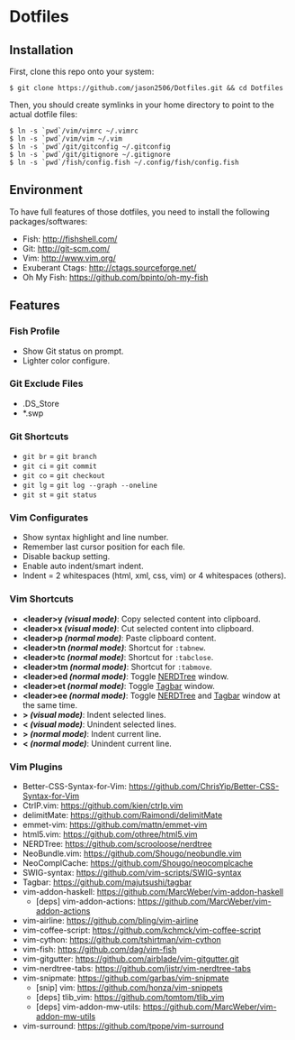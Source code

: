 # Dotfiles

## Installation

First, clone this repo onto your system:

    $ git clone https://github.com/jason2506/Dotfiles.git && cd Dotfiles

Then, you should create symlinks in your home directory to point to the actual dotfile files:

    $ ln -s `pwd`/vim/vimrc ~/.vimrc
    $ ln -s `pwd`/vim/vim ~/.vim
    $ ln -s `pwd`/git/gitconfig ~/.gitconfig
    $ ln -s `pwd`/git/gitignore ~/.gitignore
	$ ln -s `pwd`/fish/config.fish ~/.config/fish/config.fish

## Environment

To have full features of those dotfiles, you need to install the following packages/softwares:

* Fish: <http://fishshell.com/>
* Git: <http://git-scm.com/>
* Vim: <http://www.vim.org/>
* Exuberant Ctags: <http://ctags.sourceforge.net/>
* Oh My Fish: <https://github.com/bpinto/oh-my-fish>

## Features

### Fish Profile

* Show Git status on prompt.
* Lighter color configure.

### Git Exclude Files
* .DS\_Store
* \*.swp

### Git Shortcuts
* `git br` = `git branch`
* `git ci` = `git commit`
* `git co` = `git checkout`
* `git lg` = `git log --graph --oneline`
* `git st` = `git status`

### Vim Configurates

* Show syntax highlight and line number.
* Remember last cursor position for each file.
* Disable backup setting.
* Enable auto indent/smart indent.
* Indent = 2 whitespaces (html, xml, css, vim) or 4 whitespaces (others).

### Vim Shortcuts

* **\<leader\>y _(visual mode)_**: Copy selected content into clipboard.
* **\<leader\>x _(visual mode)_**: Cut selected content into clipboard.
* **\<leader\>p _(normal mode)_**: Paste clipboard content.
* **\<leader\>tn _(normal mode)_**: Shortcut for `:tabnew`.
* **\<leader\>tc _(normal mode)_**: Shortcut for `:tabclose`.
* **\<leader\>tm _(normal mode)_**: Shortcut for `:tabmove`.
* **\<leader\>ed _(normal mode)_**: Toggle [NERDTree](https://github.com/scrooloose/nerdtree) window.
* **\<leader\>et _(normal mode)_**: Toggle [Tagbar](https://github.com/majutsushi/tagbar) window.
* **\<leader\>ee _(normal mode)_**: Toggle [NERDTree](https://github.com/scrooloose/nerdtree) and [Tagbar](https://github.com/majutsushi/tagbar) window at the same time.
* **> _(visual mode)_**: Indent selected lines.
* **< _(visual mode)_**: Unindent selected lines.
* **> _(normal mode)_**: Indent current line.
* **< _(normal mode)_**: Unindent current line.

### Vim Plugins

* Better-CSS-Syntax-for-Vim: <https://github.com/ChrisYip/Better-CSS-Syntax-for-Vim>
* CtrlP.vim: <https://github.com/kien/ctrlp.vim>
* delimitMate: <https://github.com/Raimondi/delimitMate>
* emmet-vim: <https://github.com/mattn/emmet-vim>
* html5.vim: <https://github.com/othree/html5.vim>
* NERDTree: <https://github.com/scrooloose/nerdtree>
* NeoBundle.vim: <https://github.com/Shougo/neobundle.vim>
* NeoComplCache: <https://github.com/Shougo/neocomplcache>
* SWIG-syntax: <https://github.com/vim-scripts/SWIG-syntax>
* Tagbar: <https://github.com/majutsushi/tagbar>
* vim-addon-haskell: <https://github.com/MarcWeber/vim-addon-haskell>
    * [deps] vim-addon-actions: <https://github.com/MarcWeber/vim-addon-actions>
* vim-airline: <https://github.com/bling/vim-airline>
* vim-coffee-script: <https://github.com/kchmck/vim-coffee-script>
* vim-cython: <https://github.com/tshirtman/vim-cython>
* vim-fish: <https://github.com/dag/vim-fish>
* vim-gitgutter: <https://github.com/airblade/vim-gitgutter.git>
* vim-nerdtree-tabs: <https://github.com/jistr/vim-nerdtree-tabs>
* vim-snipmate: <https://github.com/garbas/vim-snipmate>
    * [snip] vim: <https://github.com/honza/vim-snippets>
    * [deps] tlib\_vim: <https://github.com/tomtom/tlib_vim>
    * [deps] vim-addon-mw-utils: <https://github.com/MarcWeber/vim-addon-mw-utils>
* vim-surround: <https://github.com/tpope/vim-surround>

